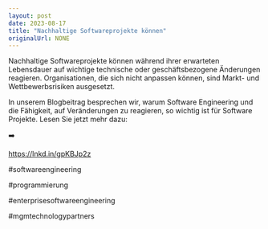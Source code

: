 ```yaml
---
layout: post
date: 2023-08-17
title: "Nachhaltige Softwareprojekte können"
originalUrl: NONE
---
```


Nachhaltige Softwareprojekte können während ihrer erwarteten Lebensdauer auf wichtige technische oder geschäftsbezogene Änderungen reagieren. Organisationen, die sich nicht anpassen können, sind Markt- und Wettbewerbsrisiken ausgesetzt.

In unserem Blogbeitrag besprechen wir, warum Software Engineering und die Fähigkeit, auf Veränderungen zu reagieren, so wichtig ist für Software Projekte. Lesen Sie jetzt mehr dazu:

➡️

https://lnkd.in/gpKBJp2z

#softwareengineering

#programmierung

#enterprisesoftwareengineering

#mgmtechnologypartners